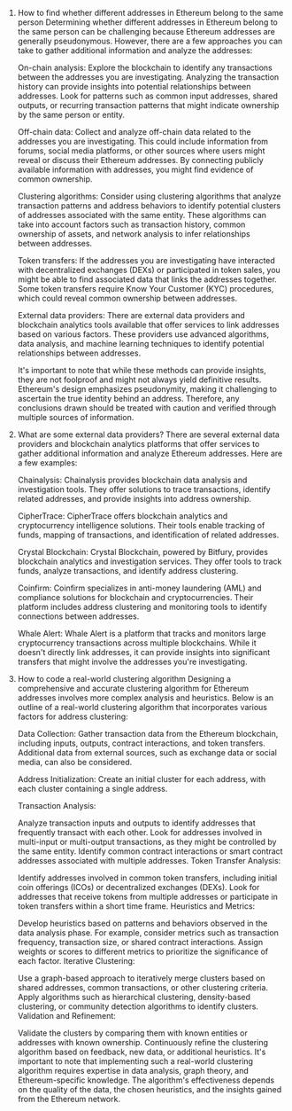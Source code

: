 1. How to find whether different addresses in Ethereum belong to the same person
    Determining whether different addresses in Ethereum belong to the same person can be challenging because Ethereum addresses are generally pseudonymous. However, there are a few approaches you can take to gather additional information and analyze the addresses:

    On-chain analysis: Explore the blockchain to identify any transactions between the addresses you are investigating. Analyzing the transaction history can provide insights into potential relationships between addresses. Look for patterns such as common input addresses, shared outputs, or recurring transaction patterns that might indicate ownership by the same person or entity.

    Off-chain data: Collect and analyze off-chain data related to the addresses you are investigating. This could include information from forums, social media platforms, or other sources where users might reveal or discuss their Ethereum addresses. By connecting publicly available information with addresses, you might find evidence of common ownership.

    Clustering algorithms: Consider using clustering algorithms that analyze transaction patterns and address behaviors to identify potential clusters of addresses associated with the same entity. These algorithms can take into account factors such as transaction history, common ownership of assets, and network analysis to infer relationships between addresses.

    Token transfers: If the addresses you are investigating have interacted with decentralized exchanges (DEXs) or participated in token sales, you might be able to find associated data that links the addresses together. Some token transfers require Know Your Customer (KYC) procedures, which could reveal common ownership between addresses.

    External data providers: There are external data providers and blockchain analytics tools available that offer services to link addresses based on various factors. These providers use advanced algorithms, data analysis, and machine learning techniques to identify potential relationships between addresses.

    It's important to note that while these methods can provide insights, they are not foolproof and might not always yield definitive results. Ethereum's design emphasizes pseudonymity, making it challenging to ascertain the true identity behind an address. Therefore, any conclusions drawn should be treated with caution and verified through multiple sources of information.


2. What are some external data providers?
    There are several external data providers and blockchain analytics platforms that offer services to gather additional information and analyze Ethereum addresses. Here are a few examples:

    Chainalysis: Chainalysis provides blockchain data analysis and investigation tools. They offer solutions to trace transactions, identify related addresses, and provide insights into address ownership.

    CipherTrace: CipherTrace offers blockchain analytics and cryptocurrency intelligence solutions. Their tools enable tracking of funds, mapping of transactions, and identification of related addresses.

    Crystal Blockchain: Crystal Blockchain, powered by Bitfury, provides blockchain analytics and investigation services. They offer tools to track funds, analyze transactions, and identify address clustering.

    Coinfirm: Coinfirm specializes in anti-money laundering (AML) and compliance solutions for blockchain and cryptocurrencies. Their platform includes address clustering and monitoring tools to identify connections between addresses.

    Whale Alert: Whale Alert is a platform that tracks and monitors large cryptocurrency transactions across multiple blockchains. While it doesn't directly link addresses, it can provide insights into significant transfers that might involve the addresses you're investigating.

3. How to code a real-world clustering algorithm
    Designing a comprehensive and accurate clustering algorithm for Ethereum addresses involves more complex analysis and heuristics. Below is an outline of a real-world clustering algorithm that incorporates various factors for address clustering:

    Data Collection: Gather transaction data from the Ethereum blockchain, including inputs, outputs, contract interactions, and token transfers. Additional data from external sources, such as exchange data or social media, can also be considered.

    Address Initialization: Create an initial cluster for each address, with each cluster containing a single address.

    Transaction Analysis:

    Analyze transaction inputs and outputs to identify addresses that frequently transact with each other.
    Look for addresses involved in multi-input or multi-output transactions, as they might be controlled by the same entity.
    Identify common contract interactions or smart contract addresses associated with multiple addresses.
    Token Transfer Analysis:

    Identify addresses involved in common token transfers, including initial coin offerings (ICOs) or decentralized exchanges (DEXs).
    Look for addresses that receive tokens from multiple addresses or participate in token transfers within a short time frame.
    Heuristics and Metrics:

    Develop heuristics based on patterns and behaviors observed in the data analysis phase. For example, consider metrics such as transaction frequency, transaction size, or shared contract interactions.
    Assign weights or scores to different metrics to prioritize the significance of each factor.
    Iterative Clustering:

    Use a graph-based approach to iteratively merge clusters based on shared addresses, common transactions, or other clustering criteria.
    Apply algorithms such as hierarchical clustering, density-based clustering, or community detection algorithms to identify clusters.
    Validation and Refinement:

    Validate the clusters by comparing them with known entities or addresses with known ownership.
    Continuously refine the clustering algorithm based on feedback, new data, or additional heuristics.
    It's important to note that implementing such a real-world clustering algorithm requires expertise in data analysis, graph theory, and Ethereum-specific knowledge. The algorithm's effectiveness depends on the quality of the data, the chosen heuristics, and the insights gained from the Ethereum network.
